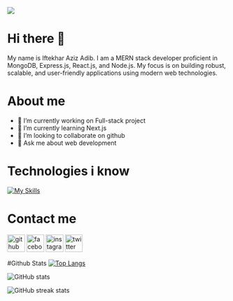 ![](https://i.ibb.co.com/GkhH9wK/Iftekhar-Aziz-Adib.png)

# Hi there 👋

My name is Iftekhar Aziz Adib.
I am a MERN stack developer proficient in MongoDB, Express.js, React.js, and Node.js. My focus is on building robust, scalable, and user-friendly applications using modern web technologies.


# About me


- 🔭 I’m currently working on Full-stack project 
- 🌱 I’m currently learning Next.js 
- 👯 I’m looking to collaborate on github 
- 💬 Ask me about web development




# Technologies i know

[![My Skills](https://skillicons.dev/icons?i=js,html,css,js,tailwind,react,firebase,nextjs,mongodb,figma,express,bootstrap,nodejs)](https://skillicons.dev)




# Contact me
[<img src='https://cdn.jsdelivr.net/npm/simple-icons@3.0.1/icons/github.svg' alt='github' height='40'>](https://github.com/Adib227)  [<img src='https://cdn.jsdelivr.net/npm/simple-icons@3.0.1/icons/facebook.svg' alt='facebook' height='40'>](https://www.facebook.com/Adib.227)  [<img src='https://cdn.jsdelivr.net/npm/simple-icons@3.0.1/icons/instagram.svg' alt='instagram' height='40'>](https://www.instagram.com/adib.227/)  [<img src='https://cdn.jsdelivr.net/npm/simple-icons@3.0.1/icons/twitter.svg' alt='twitter' height='40'>](https://twitter.com/AdibIftekhar1)  




#Github Stats
[![Top Langs](https://github-readme-stats.vercel.app/api/top-langs/?username=Adib227)](https://github.com/anuraghazra/github-readme-stats)


![GitHub stats](https://github-readme-stats.vercel.app/api?username=Adib227&show_icons=true)  
 

![GitHub streak stats](https://streak-stats.demolab.com/?user=Adib227)  


